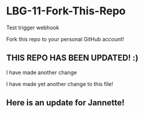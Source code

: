 # LBG-11-Fork-This-Repo

Test trigger webhook

Fork this repo to your personal GitHub account!

## THIS REPO HAS BEEN UPDATED! :)

I have made another change

I have made yet another change to this file!

## Here is an update for Jannette!